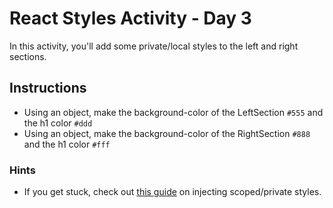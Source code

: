 # React Styles Activity - Day 3

In this activity, you'll add some private/local styles to the left and right sections.

## Instructions

* Using an object, make the background-color of the LeftSection ```#555``` and the h1 color ```#ddd```
* Using an object, make the background-color of the RightSection ```#888``` and the h1 color ```#fff```

### Hints
* If you get stuck, check out [this guide](https://www.learnhowtoprogram.com/react-part-time-react-track/react-fundamentals-part-3/styling-react-css-objects) on injecting scoped/private styles.


